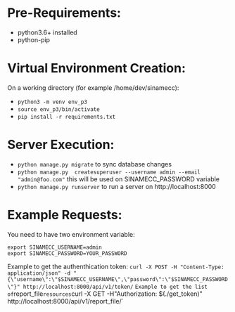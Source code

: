 Pre-Requirements:
=================
- python3.6+ installed
- python-pip

Virtual Environment Creation:
=============================
On a working directory (for example /home/dev/sinamecc):
- `python3 -m venv env_p3`
- `source env_p3/bin/activate`
- `pip install -r requirements.txt`

Server Execution:
=================
- `python manage.py migrate` to sync database changes
- `python manage.py  createsuperuser --username admin --email "admin@foo.com"` this will be used on SINAMECC_PASSWORD variable 
- `python manage.py runserver` to run a server on http://localhost:8000

Example Requests:
=================
You need to have two environment variable:
```
export SINAMECC_USERNAME=admin
export SINAMECC_PASSWORD=YOUR_PASSWORD
```

Example to get the authenthication token:
`curl -X POST -H "Content-Type: application/json" -d "{\"username\":\"$SINAMECC_USERNAME\",\"password\":\"$SINAMECC_PASSWORD\"}" http://localhost:8000/api/v1/token/`
`
Example to get the list of `report_file` resources
`curl -X GET -H"Authorization: $(./get_token)" http://localhost:8000/api/v1/report_file/`
